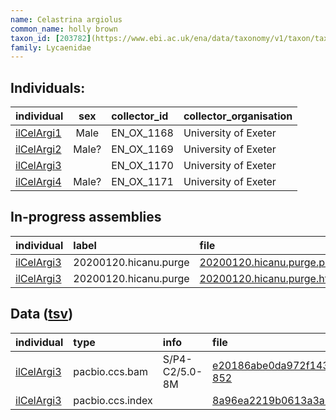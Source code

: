```yaml
---
name: Celastrina argiolus
common_name: holly brown
taxon_id: [203782](https://www.ebi.ac.uk/ena/data/taxonomy/v1/taxon/tax-id/203782)order: Lepidoptera
family: Lycaenidae
---
```


## Individuals:

| individual | sex | collector_id | collector_organisation |
| :--------- | :-: | :----------- | :--------------------- |
| [ilCelArgi1](ilCelArgi1.md) | Male | EN_OX_1168 | University of Exeter |
| [ilCelArgi2](ilCelArgi2.md) | Male? | EN_OX_1169 | University of Exeter |
| [ilCelArgi3](ilCelArgi3.md) |  | EN_OX_1170 | University of Exeter |
| [ilCelArgi4](ilCelArgi4.md) | Male? | EN_OX_1171 | University of Exeter |

## In-progress assemblies

| individual | label | file |
| :--------- | :---- | :--- |
| [ilCelArgi3](ilCelArgi3.md) | 20200120.hicanu.purge | [20200120.hicanu.purge.prim.fasta.gz](https://darwin.cog.sanger.ac.uk/insects/Celastrina_argiolus/ilCelArgi3/assemblies/working/20200120.hicanu.purge/20200120.hicanu.purge.prim.fasta.gz) |
| [ilCelArgi3](ilCelArgi3.md) | 20200120.hicanu.purge | [20200120.hicanu.purge.htig.fasta.gz](https://darwin.cog.sanger.ac.uk/insects/Celastrina_argiolus/ilCelArgi3/assemblies/working/20200120.hicanu.purge/20200120.hicanu.purge.htig.fasta.gz) |

## Data ([tsv](Celastrina_argiolus_data.tsv))

| individual | type | info | file |
| :--------- | :--- | :--- | :--- |
| [ilCelArgi3](ilCelArgi3.md) | pacbio.ccs.bam | S/P4-C2/5.0-8M | [e20186abe0da972f1439b4c8ddfa8d17-852](https://darwin.cog.sanger.ac.uk/insects/Celastrina_argiolus/ilCelArgi3/genomic_data/pacbio/m64016_191219_155954.ccs.bam) |
| [ilCelArgi3](ilCelArgi3.md) | pacbio.ccs.index |  | [8a96ea2219b0613a3a7f680d1d974f9d](https://darwin.cog.sanger.ac.uk/insects/Celastrina_argiolus/ilCelArgi3/genomic_data/pacbio/m64016_191219_155954.ccs.bam.pbi) |

